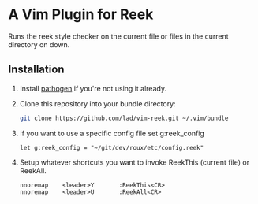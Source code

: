 A Vim Plugin for Reek
========

Runs the reek style checker on the current file or files in the current
directory on down.


Installation
------------

1. Install [pathogen](https://github.com/tpope/vim-pathogen) if you're not using it already.

2. Clone this repository into your bundle directory:

    ```bash
    git clone https://github.com/lad/vim-reek.git ~/.vim/bundle
    ```

3. If you want to use a specific config file set g:reek_config

    ```vim
    let g:reek_config = "~/git/dev/roux/etc/config.reek"
    ```

4. Setup whatever shortcuts you want to invoke ReekThis (current file) or ReekAll.

    ```vim
    nnoremap    <leader>Y       :ReekThis<CR>
    nnoremap    <leader>U       :ReekAll<CR>
    ```
